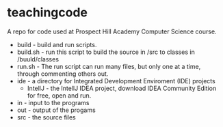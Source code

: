 teachingcode
============

A repo for code used at Prospect Hill Academy Computer Science course.  
  * build - build and run scripts. 
  * build.sh - run this script to build the source in /src to classes in /buuld/classes
  * run.sh - The run script can run many files, but only one at a time, through commenting others out.
  * ide - a directory for Integrated Development Enviroment (IDE) projects
      * IntellJ - the IntellJ IDEA project, download IDEA Community Edition for free, open and run.
  * in - input to the programs
  * out - output of the progams
  * src - the source files